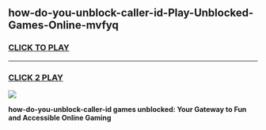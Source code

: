 
## how-do-you-unblock-caller-id-Play-Unblocked-Games-Online-mvfyq
<h3>
<a href="https://premium76.site?title=how-do-you-unblock-caller-id&ref=25A">CLICK TO PLAY</a></h3>
<hr>

<h3>
<a href="https://premium76.site?title=how-do-you-unblock-caller-id&ref=25A">CLICK 2 PLAY</a>
  
</h3>

<a href="https://premium76.site?title=how-do-you-unblock-caller-id&ref=25A"><img src="https://clearcache.store/games.png"></a>


**how-do-you-unblock-caller-id games unblocked: Your Gateway to Fun and Accessible Online Gaming**
